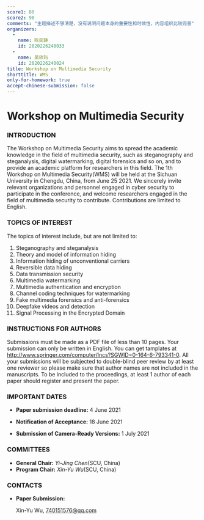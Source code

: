 ```yaml
---
score1: 80
score2: 90
comments: "主题描述不够清楚，没有说明问题本身的重要性和时效性，内容组织比较完善"
organizers:
  -
    name: 陈奕静
    id: 2020226240033
  -
    name: 吴欣玙
    id: 2020226240024
title: Workshop on Multimedia Security
shorttitle: WMS
only-for-homework: true
accept-chinese-submission: false
---
```

# Workshop on Multimedia Security

### **INTRODUCTION**
The Workshop on Multimedia Security aims to spread the academic knowledge in the field of multimedia security, such as steganography and steganalysis, digital watermarking, digital forensics and so on, and to provide an academic platform for researchers in this field. The 1th Workshop on Multimedia Security(WMS) will be held at the Sichuan University in Chengdu, China, from June 25 2021. We sincerely invite relevant organizations and personnel engaged in cyber security to participate in the conference, and welcome researchers engaged in the field of multimedia security to contribute. Contributions are limited to English.

### **TOPICS OF INTEREST**
The topics of interest include, but are not limited to:
1. Steganography and steganalysis
2. Theory and model of information hiding
3. Information hiding of unconventional carriers
4. Reversible data hiding
5. Data transmission security
6. Multimedia watermarking
7. Multimedia authentication and encryption
8. Channel coding techniques for watermarking
9. Fake multimedia forensics and anti-forensics
10. Deepfake videos and detection
11. Signal Processing in the Encrypted Domain


### **INSTRUCTIONS FOR AUTHORS**
Submissions must be made as a PDF file of less than 10 pages. Your submission can only be written in English. You can get tamplates at http://www.springer.com/computer/lncs?SGWID=0-164-6-793341-0. All your submissions will be subjected to double-blind peer review by at least one reviewer so please make sure that author names are not included in the manuscripts. To be included to the proceedings, at least 1 author of each paper should register and present the paper.

### **IMPORTANT DATES**
* **Paper submission deadline:**
		4  June 2021

* **Notification of Acceptance:**
		18 June 2021

* **Submission of Camera-Ready Versions:**
		1  July 2021

### **COMMITTEES**
* **General Chair:**
    *Yi-Jing Chen*(SCU, China)
* **Program Chair:**
    *Xin-Yu Wu*(SCU, China)


### **CONTACTS**

* **Paper Submission:**

   Xin-Yu Wu, 740151576@qq.com
